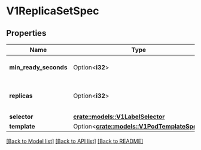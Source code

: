 # V1ReplicaSetSpec

## Properties

Name | Type | Description | Notes
------------ | ------------- | ------------- | -------------
**min_ready_seconds** | Option<**i32**> | Minimum number of seconds for which a newly created pod should be ready without any of its container crashing, for it to be considered available. Defaults to 0 (pod will be considered available as soon as it is ready) | [optional]
**replicas** | Option<**i32**> | Replicas is the number of desired replicas. This is a pointer to distinguish between explicit zero and unspecified. Defaults to 1. More info: https://kubernetes.io/docs/concepts/workloads/controllers/replicationcontroller/#what-is-a-replicationcontroller | [optional]
**selector** | [**crate::models::V1LabelSelector**](v1.LabelSelector.md) |  | 
**template** | Option<[**crate::models::V1PodTemplateSpec**](v1.PodTemplateSpec.md)> |  | [optional]

[[Back to Model list]](../README.md#documentation-for-models) [[Back to API list]](../README.md#documentation-for-api-endpoints) [[Back to README]](../README.md)


